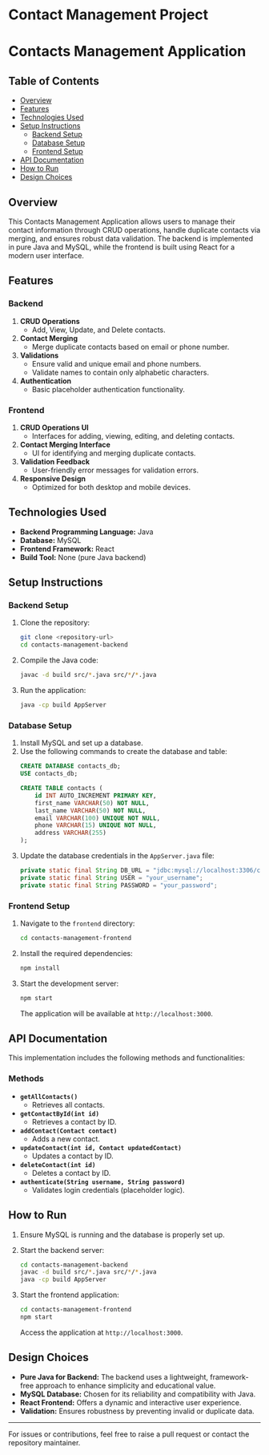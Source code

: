 ﻿# Contact Management Project
# Contacts Management Application

## Table of Contents

- [Overview](#overview)
- [Features](#features)
- [Technologies Used](#technologies-used)
- [Setup Instructions](#setup-instructions)
  - [Backend Setup](#backend-setup)
  - [Database Setup](#database-setup)
  - [Frontend Setup](#frontend-setup)
- [API Documentation](#api-documentation)
- [How to Run](#how-to-run)
- [Design Choices](#design-choices)

## Overview

This Contacts Management Application allows users to manage their contact information through CRUD operations, handle duplicate contacts via merging, and ensures robust data validation. The backend is implemented in pure Java and MySQL, while the frontend is built using React for a modern user interface.

## Features

### Backend

1. **CRUD Operations**
   - Add, View, Update, and Delete contacts.
2. **Contact Merging**
   - Merge duplicate contacts based on email or phone number.
3. **Validations**
   - Ensure valid and unique email and phone numbers.
   - Validate names to contain only alphabetic characters.
4. **Authentication**
   - Basic placeholder authentication functionality.

### Frontend

1. **CRUD Operations UI**
   - Interfaces for adding, viewing, editing, and deleting contacts.
2. **Contact Merging Interface**
   - UI for identifying and merging duplicate contacts.
3. **Validation Feedback**
   - User-friendly error messages for validation errors.
4. **Responsive Design**
   - Optimized for both desktop and mobile devices.

## Technologies Used

- **Backend Programming Language:** Java
- **Database:** MySQL
- **Frontend Framework:** React
- **Build Tool:** None (pure Java backend)

## Setup Instructions

### Backend Setup

1. Clone the repository:

   ```bash
   git clone <repository-url>
   cd contacts-management-backend
   ```

2. Compile the Java code:

   ```bash
   javac -d build src/*.java src/*/*.java
   ```

3. Run the application:

   ```bash
   java -cp build AppServer
   ```

### Database Setup

1. Install MySQL and set up a database.
2. Use the following commands to create the database and table:
   ```sql
   CREATE DATABASE contacts_db;
   USE contacts_db;

   CREATE TABLE contacts (
       id INT AUTO_INCREMENT PRIMARY KEY,
       first_name VARCHAR(50) NOT NULL,
       last_name VARCHAR(50) NOT NULL,
       email VARCHAR(100) UNIQUE NOT NULL,
       phone VARCHAR(15) UNIQUE NOT NULL,
       address VARCHAR(255)
   );
   ```
3. Update the database credentials in the `AppServer.java` file:
   ```java
   private static final String DB_URL = "jdbc:mysql://localhost:3306/contacts_db";
   private static final String USER = "your_username";
   private static final String PASSWORD = "your_password";
   ```

### Frontend Setup

1. Navigate to the `frontend` directory:

   ```bash
   cd contacts-management-frontend
   ```

2. Install the required dependencies:

   ```bash
   npm install
   ```

3. Start the development server:

   ```bash
   npm start
   ```

   The application will be available at `http://localhost:3000`.

## API Documentation

This implementation includes the following methods and functionalities:

### Methods

- **`getAllContacts()`**
  - Retrieves all contacts.
- **`getContactById(int id)`**
  - Retrieves a contact by ID.
- **`addContact(Contact contact)`**
  - Adds a new contact.
- **`updateContact(int id, Contact updatedContact)`**
  - Updates a contact by ID.
- **`deleteContact(int id)`**
  - Deletes a contact by ID.
- **`authenticate(String username, String password)`**
  - Validates login credentials (placeholder logic).

## How to Run

1. Ensure MySQL is running and the database is properly set up.
2. Start the backend server:

   ```bash
   cd contacts-management-backend
   javac -d build src/*.java src/*/*.java
   java -cp build AppServer
   ```

3. Start the frontend application:

   ```bash
   cd contacts-management-frontend
   npm start
   ```

   Access the application at `http://localhost:3000`.

## Design Choices

- **Pure Java for Backend:** The backend uses a lightweight, framework-free approach to enhance simplicity and educational value.
- **MySQL Database:** Chosen for its reliability and compatibility with Java.
- **React Frontend:** Offers a dynamic and interactive user experience.
- **Validation:** Ensures robustness by preventing invalid or duplicate data.

---

For issues or contributions, feel free to raise a pull request or contact the repository maintainer.

